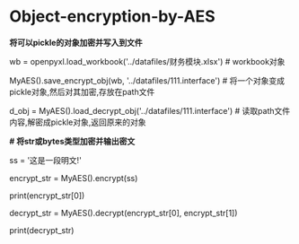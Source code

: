 # Object-encryption-by-AES

**将可以pickle的对象加密并写入到文件**

wb = openpyxl.load_workbook('../datafiles/财务模块.xlsx')  # workbook对象

MyAES().save_encrypt_obj(wb, '../datafiles/111.interface')  # 将一个对象变成pickle对象,然后对其加密,存放在path文件

d_obj = MyAES().load_decrypt_obj('../datafiles/111.interface')  # 读取path文件内容,解密成pickle对象,返回原来的对象

**# 将str或bytes类型加密并输出密文**

ss = '这是一段明文!'

encrypt_str = MyAES().encrypt(ss)

print(encrypt_str[0])

decrypt_str = MyAES().decrypt(encrypt_str[0], encrypt_str[1])

print(decrypt_str)
